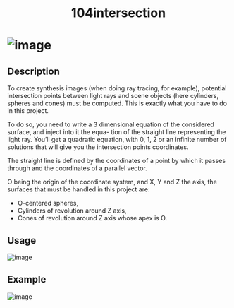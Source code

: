<h1 align="center"> 104intersection <h1>

![image](https://user-images.githubusercontent.com/91891487/182242388-83cb9f94-345b-472f-b7dd-c8d444e22d9e.png)

<h2> Description </h2>

<p>To create synthesis images (when doing ray tracing, for example), potential intersection points between
light rays and scene objects (here cylinders, spheres and cones) must be computed. This is exactly what
you have to do in this project.</p>
<p>To do so, you need to write a 3 dimensional equation of the considered surface, and inject into it the equa-
tion of the straight line representing the light ray. You’ll get a quadratic equation, with 0, 1, 2 or an infinite
number of solutions that will give you the intersection points coordinates.</p>
<p>The straight line is defined by the coordinates of a point by which it passes through and the coordinates of
a parallel vector.</p>
<p>O being the origin of the coordinate system, and X, Y and Z the axis, the surfaces that must be handled
in this project are:</p>

  - O-centered spheres,
  - Cylinders of revolution around Z axis,
  - Cones of revolution around Z axis whose apex is O.
  
<h2> Usage </h2>

![image](https://user-images.githubusercontent.com/91891487/182242942-67f51f25-26ff-4662-b525-98a1d6985bfa.png)

<h2> Example </h2>

![image](https://user-images.githubusercontent.com/91891487/182243073-dcae7f25-288b-4679-b843-3b36dc9a3c61.png)
